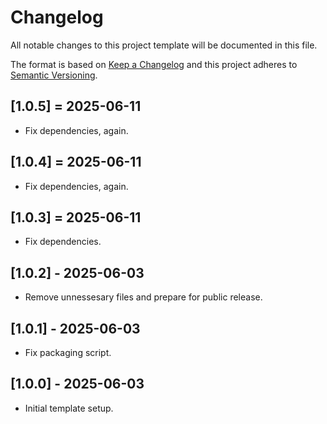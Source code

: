 # Changelog
All notable changes to this project template will be documented in this file.

The format is based on [Keep a Changelog](http://keepachangelog.com/en/1.0.0/)
and this project adheres to [Semantic Versioning](http://semver.org/spec/v2.0.0.html).

## [1.0.5] = 2025-06-11
- Fix dependencies, again.

## [1.0.4] = 2025-06-11
- Fix dependencies, again.

## [1.0.3] = 2025-06-11
- Fix dependencies.

## [1.0.2] - 2025-06-03
- Remove unnessesary files and prepare for public release.

## [1.0.1] - 2025-06-03
- Fix packaging script.

## [1.0.0] - 2025-06-03
- Initial template setup.